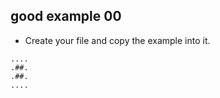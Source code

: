 ## good example 00

- Create your file and copy the example into it.

```console
....
.##.
.##.
....

```
